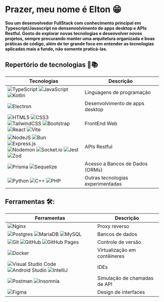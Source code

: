 # Prazer, meu nome é Elton 😁

__Sou um desenvolvedor FullStack com conhecimento principal em Typescript/Javascript no densenvolvimento de apps desktop e APIs Restful. Gosto de explorar novas tecnologias e desenvolver novos projetos, sempre procurando manter uma arquitetura organizada e boas práticas de código, além de ter grande foco em entender as tecnologias aplicadas mais a fundo, não somente praticá-las.__

## Repertório de tecnologias  📖📚

| Tecnologias | Descrição |
| --- | --- |
| ![TypeScript](https://img.shields.io/badge/TypeScript-3178C6.svg?style=for-the-badge&logo=TypeScript&logoColor=white) ![JavaScript](https://img.shields.io/badge/javascript-%233233.svg?style=for-the-badge&logo=javascript&logoColor=%23F7DF1E) ![Kotlin](https://img.shields.io/badge/kotlin-%237F52FF.svg?style=for-the-badge&logo=kotlin&logoColor=white) | Linguagens de programação |
| ![Electron](https://img.shields.io/badge/Electron-47848F.svg?style=for-the-badge&logo=Electron&logoColor=white) | Desenvolvimento de apps desktop |
| ![HTML5](https://img.shields.io/badge/html5-%23E34F26.svg?style=for-the-badge&logo=html5&logoColor=white) ![CSS3](https://img.shields.io/badge/css3-%231572B6.svg?style=for-the-badge&logo=css&logoColor=white) <br> ![TailwindCSS](https://img.shields.io/badge/tailwindcss-%2338B2AC.svg?style=for-the-badge&logo=tailwind-css&logoColor=white) ![Bootstrap](https://img.shields.io/badge/bootstrap-%238511FA.svg?style=for-the-badge&logo=bootstrap&logoColor=white) <br> ![React](https://img.shields.io/badge/React-3b8ef5.svg?style=for-the-badge&logo=React&logoColor=white) ![Vite](https://img.shields.io/badge/Vite-646CFF.svg?style=for-the-badge&logo=Vite&logoColor=white) | FrontEnd Web |
| ![NodeJS](https://img.shields.io/badge/node.js-6DA55F?style=for-the-badge&logo=node.js&logoColor=white) ![Bun](https://img.shields.io/badge/Bun-000000.svg?style=for-the-badge&logo=Bun&logoColor=white) <br> ![Express.js](https://img.shields.io/badge/express.js-%23404d59.svg?style=for-the-badge&logo=express&logoColor=%2361DAFB) <br> ![Nodemon](https://img.shields.io/badge/NODEMON-%23323330.svg?style=for-the-badge&logo=nodemon&logoColor=%BBDEAD) ![Socket.io](https://img.shields.io/badge/Socket.io-black?style=for-the-badge&logo=socket.io&badgeColor=010101) ![Jest](https://img.shields.io/badge/Jest-C21325.svg?style=for-the-badge&logo=Jest&logoColor=white) ![Zod](https://img.shields.io/badge/Zod-3E67B1.svg?style=for-the-badge&logo=Zod&logoColor=white) | APIs Restful |
| ![Prisma](https://img.shields.io/badge/Prisma-2D3748.svg?style=for-the-badge&logo=Prisma&logoColor=white) ![Sequelize](https://img.shields.io/badge/Sequelize-52B0E7?style=for-the-badge&logo=Sequelize&logoColor=white) | Acesso a Bancos de Dados (ORMs) | 
|  ![Python](https://img.shields.io/badge/python-3670A0?style=for-the-badge&logo=python&logoColor=ffdd54) ![C++](https://img.shields.io/badge/c++-%2300599C.svg?style=for-the-badge&logo=c%2B%2B&logoColor=white) ![PHP](https://img.shields.io/badge/php-%23777BB4.svg?style=for-the-badge&logo=php&logoColor=white) | Outras tecnologias experimentadas |

## Ferramentas 🛠️:
| Ferramentas | Descrição |
| --- | --- |
| ![Nginx](https://img.shields.io/badge/NGINX-009639.svg?style=for-the-badge&logo=NGINX&logoColor=white) | Proxy reverso |
| ![Postgres](https://img.shields.io/badge/postgres-%23316192.svg?style=for-the-badge&logo=postgresql&logoColor=white) ![MariaDB](https://img.shields.io/badge/MariaDB-003545?style=for-the-badge&logo=mariadb&logoColor=white) ![MySQL](https://img.shields.io/badge/mysql-4479A1.svg?style=for-the-badge&logo=mysql&logoColor=white) | Bancos de dados |
| ![Git](https://img.shields.io/badge/git-%23F05033.svg?style=for-the-badge&logo=git&logoColor=white) ![GitHub](https://img.shields.io/badge/github-%23121011.svg?style=for-the-badge&logo=github&logoColor=white) ![GitHub Pages](https://img.shields.io/badge/GitHub%20Pages-222222.svg?style=for-the-badge&logo=GitHub-Pages&logoColor=white) | Controle de versão |
| ![Docker](https://img.shields.io/badge/docker-%230db7ed.svg?style=for-the-badge&logo=docker&logoColor=white) | Virtualização em contêineres |
| ![Visual Studio Code](https://img.shields.io/badge/Visual%20Studio%20Code-0078d7.svg?style=for-the-badge&logo=visual-studio-code&logoColor=white) ![Android Studio](https://img.shields.io/badge/android%20studio-346ac1?style=for-the-badge&logo=android%20studio&logoColor=white) ![IntelliJ](https://img.shields.io/badge/IntelliJ-000000.svg?style=for-the-badge&logo=IntelliJ-IDEA&logoColor=white) | IDEs|
| ![Postman](https://img.shields.io/badge/Postman-FF6C37?style=for-the-badge&logo=postman&logoColor=white) ![Insomnia](https://img.shields.io/badge/Insomnia-black?style=for-the-badge&logo=insomnia&logoColor=5849BE) | Simulação de chamadas de API |
| ![Figma](https://img.shields.io/badge/figma-19212b.svg?style=for-the-badge&logo=figma&logoColor=white) | Design de interfaces |


<!--
## Estudos 📚:
### IFRN
&ensp; **PEOO - Programação Estruturada e Orientada a Objetos** | 120 horas <br>
&ensp; **Fundamentos de Lógica e Algoritmo** | 75 horas <br>

&ensp; **Programação com acesso a Banco de Dados** | 105 horas <br>

&ensp; **Projeto de Desenvolvimento de Software** | 60 horas <br>

&ensp; **Arquitetura de redes de computadores e Tecnologia de implementação de redes** | 105 horas <br>
&ensp; **Fundamentos de sistemas operacionais e Sistemas operacionais
de redes** | 120 horas <br>

&ensp; **Programação para Internet** | 60 horas <br>
&ensp; **Autoria Web** | 60 horas <br>
&ensp; **CSS folhas de estilo** | 30 horas <br>


**ton3l/ton3l** is a ✨ _special_ ✨ repository because its `README.md` (this file) appears on your GitHub profile.

Here are some ideas to get you started:

- 🔭 I’m currently working on ...
- 🌱 I’m currently learning ...
- 👯 I’m looking to collaborate on ...
- 🤔 I’m looking for help with ...
- 💬 Ask me about ...
- 📫 How to reach me: ...
- 😄 Pronouns: ...
- ⚡ Fun fact: ...
-->
